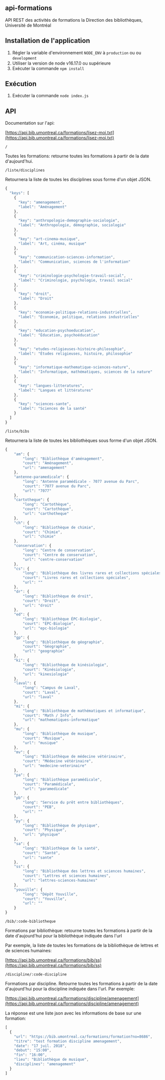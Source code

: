 ## api-formations

API REST des activités de formations la Direction des bibliothèques, Université de Montréal

## Installation de l'application

1.  Régler la variable d'environnement `NODE_ENV` à `production` ou ou `development`
2.  Utiliser la version de node v16.17.0 ou supérieure
3.  Exécuter la commande `npm install`

## Exécution

1.  Exécuter la commande `node index.js`

## API

Documentation sur l'api:

[https://api.bib.umontreal.ca/formations/lisez-moi.txt](https://api.bib.umontreal.ca/formations/lisez-moi.txt)

`/`

Toutes les formations: retourne toutes les formations à partir de la date d'aujourd'hui.

`/liste/disciplines`

Retournera la liste de toutes les disciplines sous forme d'un objet JSON.

```javascript
{
  "keys": [
    {
      "key": "amenagement",
      "label": "Aménagement"
    },
    {
      "key": "anthropologie-demographie-sociologie",
      "label": "Anthropologie, démographie, sociologie"
    },
    {
      "key": "art-cinema-musique",
      "label": "Art, cinéma, musique"
    },
    {
      "key": "communication-sciences-information",
      "label": "Communication, sciences de l'information"
    },
    {
      "key": "criminologie-psychologie-travail-social",
      "label": "Criminologie, psychologie, travail social"
    },
    {
      "key": "droit",
      "label": "Droit"
    },
    {
      "key": "economie-politique-relations-industrielles",
      "label": "Économie, politique, relations industrielles"
    },
    {
      "key": "education-psychoeducation",
      "label": "Éducation, psychoéducation"
    },
    {
      "key": "etudes-religieuses-histoire-philosophie",
      "label": "Études religieuses, histoire, philosophie"
    },
    {
      "key": "informatique-mathematique-sciences-nature",
      "label": "Informatique, mathématiques, sciences de la nature"
    },
    {
      "key": "langues-litteratures",
      "label": "Langues et littératures"
    },
    {
      "key": "sciences-sante",
      "label": "Sciences de la santé"
    }
  ]
}
```

`/liste/bibs`

Retournera la liste de toutes les bibliothèques sous forme d'un objet JSON.

```javascript
{
    "am": {
        "long": "Bibliothèque d'aménagement",
        "court": "Aménagement",
        "url": "amenagement"
    },
    "antenne-paramedicale": {
        "long": "Antenne paramédicale - 7077 avenue du Parc",
        "court": "7077 avenue du Parc",
        "url": "7077"
    },
    "cartotheque": {
        "long": "Cartothèque",
        "court": "Cartothèque",
        "url": "carthotheque"
    },
    "ch": {
        "long": "Bibliothèque de chimie",
        "court": "Chimie",
        "url": "chimie"
    },
    "conservation": {
        "long": "Centre de conservation",
        "court": "Centre de conservation",
        "url": "centre-conservation"
    },
    "cs": {
        "long": "Bibliothèque des livres rares et collections spéciales",
        "court": "Livres rares et collections spéciales",
        "url": ""
    },
    "dr": {
        "long": "Bibliothèque de droit",
        "court": "Droit",
        "url": "droit"
    },
    "ed": {
        "long": "Bibliothèque ÉPC-Biologie",
        "court": "ÉPC-Biologie",
        "url": "epc-biologie"
    },
    "gp": {
        "long": "Bibliothèque de géographie",
        "court": "Géographie",
        "url": "geographie"
    },
    "ki": {
        "long": "Bibliothèque de kinésiologie",
        "court": "Kinésiologie",
        "url": "kinesiologie"
    },
    "laval": {
        "long": "Campus de Laval",
        "court": "Laval",
        "url": "laval"
    },
    "mi": {
        "long": "Bibliothèque de mathématiques et informatique",
        "court": "Math / Info",
        "url": "mathematiques-informatique"
    },
    "mu": {
        "long": "Bibliothèque de musique",
        "court": "Musique",
        "url": "musique"
    },
    "mv": {
        "long": "Bibliothèque de médecine vétérinaire",
        "court": "Médecine vétérinaire",
        "url": "medecine-veterinaire"
    },
    "pa": {
        "long": "Bibliothèque paramédicale",
        "court": "Paramédicale",
        "url": "paramedicale"
    },
    "pb": {
        "long": "Service du prêt entre bibliothèques",
        "court": "PEB",
        "url": ""
    },
    "py": {
        "long": "Bibliothèque de physique",
        "court": "Physique",
        "url": "physique"
    },
    "sa": {
        "long": "Bibliothèque de la santé",
        "court": "Santé",
        "url": "sante"
    },
    "ss": {
        "long": "Bibliothèque des lettres et sciences humaines",
        "court": "Lettres et sciences humaines",
        "url": "lettres-sciences-humaines"
    },
    "youville": {
        "long": "Dépôt Youville",
        "court": "Youville",
        "url": ""
    }
}
```

`/bib/:code-bibliotheque`

Formations par bibliothèque: retourne toutes les formations à partir de la date d'aujourd'hui pour la bibliothèque indiquée dans l'url

Par exemple, la liste de toutes les formations de la bibliothèque de lettres et de sciences humaines:

[https://api.bib.umontreal.ca/formations/bib/ss](https://api.bib.umontreal.ca/formations/bib/ss)

`/discipline/:code-discipline`

Formations par discipline. Retourne toutes les formations à partir de la date d'aujourd'hui pour la discipline indiquée dans l'url. Par exemple:

[https://api.bib.umontreal.ca/formations/discipline/amenagement](https://api.bib.umontreal.ca/formations/discipline/amenagement)

La réponse est une liste json avec les informations de base sur une formation:

```javascript
[
  {
    "url": "https://bib.umontreal.ca/formations/formation?no=8686",
    "titre": "test formation discipline amenagement",
    "date": "17 juil. 2018",
    "debut": "15:00",
    "fin": "16:00",
    "lieu": "Bibliothèque de musique",
    "disciplines": "amenagement"
  }
]
```